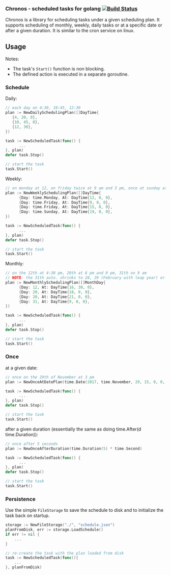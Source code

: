 ### Chronos - scheduled tasks for golang [![Build Status](https://travis-ci.org/luca-moser/chronos.svg?branch=master)](https://travis-ci.org/luca-moser/chronos)

Chronos is a library for scheduling tasks under
a given scheduling plan. It supports scheduling of monthly, weekly, daily
tasks or at a specific date or after a given duration. It is similar to the cron service on linux.

## Usage

Notes:
* The task's `Start()` function is non blocking.
* The defined action is executed in a separate goroutine.

### Schedule

Daily:
```go
// each day on 4:30, 10:45, 12:30
plan := NewDailySchedulingPlan([]DayTime{
   {4, 20, 0}, 
   {10, 45, 0}, 
   {12, 30},
})

task := NewScheduledTask(func() {
      ...
}, plan)
defer task.Stop()

// start the task
task.Start()
```

Weekly:
```go
// on monday at 12, on friday twice at 9 am and 3 pm, once at sunday at 7 pm
plan := NewWeeklySchedulingPlan([]DayTime{
      {Day: time.Monday, At: DayTime{12, 0, 0},
      {Day: time.Friday, At: DayTime{9, 0, 0},
      {Day: time.Friday, At: DayTime{15, 0, 0},
      {Day: time.Sunday, At: DayTime{19, 0, 0},
})

task := NewScheduledTask(func() {
      ...
}, plan)
defer task.Stop()

// start the task
task.Start()
```

Monthly:
```go
// on the 12th at 4:30 pm, 20th at 6 pm and 9 pm, 31th on 9 am
// NOTE: the 31th auto. shrinks to 28, 29 (February with leap year) or 30
plan := NewMonthlySchedulingPlan([]MonthDay{
      {Day: 12, At: DayTime{16, 30, 0},
      {Day: 20, At: DayTime{18, 0, 0},
      {Day: 20, At: DayTime{21, 0, 0},
      {Day: 31, At: DayTime{9, 0, 0},
})

task := NewScheduledTask(func() {
      ...
}, plan)
defer task.Stop()

// start the task
task.Start()
```

### Once 

at a given date:
```go
// once on the 29th of November at 3 pm
plan := NewOnceAtDatePlan(time.Date(2017, time.November, 29, 15, 0, 0, 0, time.Local))

task := NewScheduledTask(func() {
      ...
}, plan)
defer task.Stop()

// start the task
task.Start()
```

after a given duration (essentially the same as doing time.After(d time.Duration)):
```go
// once after 5 seconds
plan := NewOnceAfterDuration(time.Duration(5) * time.Second)

task := NewScheduledTask(func() {
      ...
}, plan)
defer task.Stop()

// start the task
task.Start()
```

### Persistence

Use the simple `FileStorage` to save the schedule to disk and to initialize the task back on startup.

```go
storage := NewFileStorage("./", "schedule.json")
planFromDisk, err := storage.LoadSchedule()
if err != nil {
    ...
}

// re-create the task with the plan loaded from disk
task := NewScheduledTask(func(){
    ...
}, planFromDisk)
```